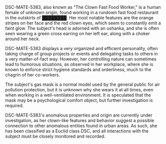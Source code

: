 DSC-MATE-5383, also known as "The Clown Fast Food Worker," is a human female of unknown origin, found working in a rundown fast food restaurant in the outskirts of ████████. Her most notable features are the orange stripes on her face and the red clown eyes, which seem to constantly emit a faint glow. The subject's head is adorned with an ushanka, and she is often seen wearing a green cross earring on her left ear, along with a choker around her neck.

DSC-MATE-5383 displays a very organized and efficient personality, often taking charge of group projects or events and delegating tasks to others in a very matter-of-fact way. However, her controlling nature can sometimes lead to humorous situations, as observed in her workplace, where she is known to enforce strict hygiene standards and orderliness, much to the chagrin of her co-workers.

The subject's gas mask is a normal model used by the general public for air pollution protection, but it is unknown why she wears it at all times, even when working in a well-ventilated environment. It is speculated that the mask may be a psychological comfort object, but further investigation is required.

DSC-MATE-5383's anomalous properties and origin are currently under investigation, as her clown-like features and behavior suggest a possible connection to other anomalous entities found in urban areas. As such, she has been classified as a Euclid class DSC, and all interactions with the subject must be closely monitored and recorded.